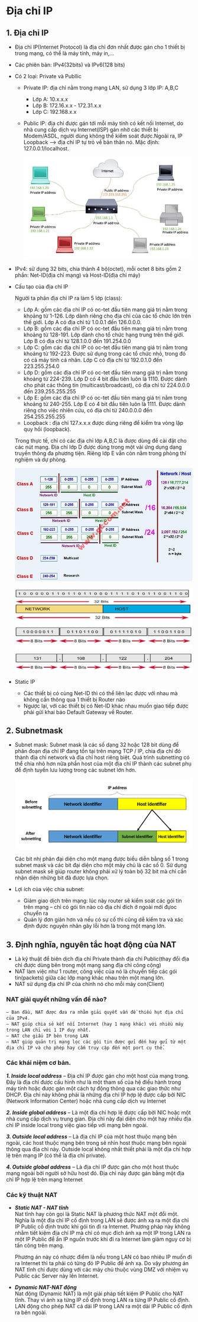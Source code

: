 # Địa chỉ IP 


## 1. Địa chỉ IP
- Địa chỉ IP(Internet Protocol) là địa chỉ đơn nhất được gán cho 1 thiết bị trong mạng, có thể là máy tính, máy in,... 
- Các phiên bản: IPv4(32bits) và IPv6(128 bits)   
- Có 2 loại: Private và Publlic  
  - Private IP: địa chỉ nằm trong mạng LAN, sử dụng 3 lớp IP: A,B,C
    - Lớp A: 10.x.x.x
    - Lớp B: 172.16.x.x - 172.31.x.x
    - Lớp C: 192.168.x.x  
  - Public IP: địa chỉ được gán tới mỗi máy tính có kết nối Internet, do nhà cung cấp dịch vụ Internet(ISP) gán nhờ các thiết bị Modem/ASDL, người dùng không thể kiểm soát được.Ngoài ra, IP Loopback --> địa chỉ IP tự trỏ về bản thân nó. Mặc định: 127.0.0.1/localhost.  

    <img src="../images/Network/ip-la-gi-phan-loai-ip-private.jpg">

- IPv4: sử dụng 32 bits, chia thành 4 bộ(octet), mỗi octet 8 bits gồm 2 phần: Net-ID(địa chỉ mạng) và Host-ID(địa chỉ máy)
- Cấu tạo của địa chỉ IP

  Người ta phân địa chỉ IP ra làm 5 lớp (class):

  - Lớp A: gồm các địa chỉ IP có oc-tet đầu tiên mang giá trị nằm trong khoảng từ 1-126. Lớp dành riêng cho địa chỉ của các tổ chức lớn trên thế giới. Lớp A có địa chỉ từ 1.0.0.1 đến 126.0.0.0.
  - Lớp B: gồm các địa chỉ IP có oc-tet đầu tiên mang giá trị nằm trong khoảng từ 128-191. Lớp dành cho tổ chức hạng trung trên thế giới. Lớp B có địa chỉ từ 128.1.0.0 đến 191.254.0.0
  - Lớp C: gồm các địa chỉ IP có oc-tet đầu tiên mang giá trị nằm trong khoảng từ 192-223. Được sử dụng trong các tổ chức nhỏ, trong đó có cả máy tính cá nhân. Lớp C có địa chỉ từ 192.0.1.0 đến 223.255.254.0
  - Lớp D: gồm các địa chỉ IP có oc-tet đầu tiên mang giá trị nằm trong khoảng từ 224-239. Lớp D có 4 bit đầu tiên luôn là 1110. Được dành cho phát các thông tin (multicast/broadcast), có địa chỉ từ 224.0.0.0 đến 239.255.255.255
  - Lớp E: gồm các địa chỉ IP có oc-tet đầu tiên mang giá trị nằm trong khoảng từ 240-255. Lớp E có 4 bit đầu tiên luôn là 1111. Được dành riêng cho việc nhiên cứu, có địa chỉ từ 240.0.0.0 đến 254.255.255.255
  - Loopback : địa chỉ 127.x.x.x được dùng riêng để kiểm tra vòng lặp quy hồi (loopback).  
  
  Trong thực tế, chỉ có các địa chỉ lớp A,B,C là được dùng để cài đặt cho các nút mạng. Địa chỉ lớp D được dùng trong một vài ứng dụng dạng truyền thông đa phương tiện. Riêng lớp E vẫn còn nằm trong phòng thí nghiệm và dự phòng.



    ![](../images/Network/48759.jpg)  

    ![](../images/Network/anh1.png)  

- Static IP  
  - Các thiết bị có cùng Net-ID thì có thể liên lạc được với nhau mà không cần thông qua 1 thiết bị Router nào  
  - Ngược lại, với các thiết bị có Net-ID khác nhau muốn giao tiếp được phải gửi khai báo Default Gateway về Router.

## 2. Subnetmask
- Subnet mask: Subnet mask là các số dạng 32 hoặc 128 bit dùng để phân đoạn địa chỉ IP đang tồn tại trên mạng TCP / IP, chia địa chỉ đó thành địa chỉ network và địa chỉ host riêng biệt. Quá trình subnetting có thể chia nhỏ hơn nữa phần host của một địa chỉ IP thành các subnet phụ để định tuyến lưu lượng trong các subnet lớn hơn.

  <img src="../images/Network/photo-1-15394055046052051809327.png">

  Các bit nhị phân đại diện cho một mạng được biểu diễn bằng số 1 trong subnet mask và các bit đại diện cho một máy chủ là các số 0. Sử dụng subnet mask sẽ giúp router không phải xử lý toàn bộ 32 bit mà chỉ cần nhận diện những bit đã được lựa chọn.

- Lợi ích của việc chia subnet:
  - Giảm giao dịch trên mạng: lúc này router sẽ kiểm soát các gói tin trên mạng – chỉ có gói tin nào có địa chỉ đích ở ngoài mới đựoc chuyển ra
  - Quản lý đơn giản hơn và nếu có sự cố thì cũng dễ kiểm tra và xác định đựơc nguyên nhân gây lỗi hơn là trong một mạng lớn.





## 3. Định nghĩa, nguyên tắc hoạt động của NAT
- Là kỹ thuật để biên dịch địa chỉ Private thành địa chỉ Public(thay đổi địa chỉ được dùng bên trong một mạng sang địa chỉ công cộng)  
- NAT làm việc như 1 router, công việc của nó là chuyển tiếp các gói tin(packets) giữa các lớp mạng khác nhau trên một mạng lớn.  
- NAT sử dụng địa chỉ IP của chính nó cho mỗi máy con(Client)

### **NAT giải quyết những vấn đề nào?**

    – Ban đầu, NAT được đưa ra nhằm giải quyết vấn đề thiếu hụt địa chỉ của IPv4.  
    – NAT giúp chia sẻ kết nối Internet (hay 1 mạng khác) với nhiều máy trong LAN chỉ với 1 IP duy nhất.  
    – NAT che giấu IP bên trong LAN  
    – NAT giúp quản trị mạng lọc các gói tin được gửi đến hay gửi từ một địa chỉ IP và cho phép hay cấm truy cập đến một port cụ thể.  

### **Các khái niệm cơ bản.**

***1. Inside local address*** – Địa chỉ IP được gán cho một host của mạng trong. Đây là địa chỉ được cấu hình như là một tham số của hệ điều hành trong máy tính hoặc được gán một cách tự động thông qua các giao thức như DHCP. Địa chỉ này không phải là những địa chỉ IP hợp lệ được cấp bởi NIC (Network Information Center) hoặc nhà cung cấp dịch vụ Internet  

***2. Inside global address*** – Là một địa chỉ hợp lệ được cấp bởi NIC hoặc một nhà cung cấp dịch vụ trung gian. Địa chỉ này đại diện cho một hay nhiều địa chỉ IP inside local trong việc giao tiếp với mạng bên ngoài.  

***3. Outside local address*** – Là địa chỉ IP của một host thuộc mạng bên ngoài, các host thuộc mạng bên trong sẽ nhìn host thuộc mạng bên ngoài thông qua địa chỉ này. Outside local không nhất thiết phải là một địa chỉ hợp lệ trên mạng IP (có thể là địa chỉ private).  

***4. Outside global address*** – Là địa chỉ IP được gán cho một host thuộc mạng ngoài bởi người sở hữu host đó. Địa chỉ này được gán bằng một địa chỉ IP hợp lệ trên mạng Internet  

### **Các kỹ thuật NAT**
- ***Static NAT - NAT tĩnh***  
  Nat tĩnh hay còn gọi là Static NAT là phương thức NAT một đổi một. Nghĩa là một địa chỉ IP cố định trong LAN sẽ được ánh xạ ra một địa chỉ IP Public cố định trước khi gói tin đi ra Internet. Phương pháp này không nhằm tiết kiệm địa chỉ IP mà chỉ có mục đích ánh xạ một IP trong LAN ra một IP Public để ẩn IP nguồn trước khi đi ra Internet làm giảm nguy cơ bị tấn công trên mạng.    

   Phương án này có nhược điểm là nếu trong LAN có bao nhiêu IP muốn đi ra Internet thì ta phải có từng đó IP Public để ánh xạ. Do vậy phương án NAT tĩnh chỉ được dùng với các máy chủ thuộc vùng DMZ với nhiệm vụ Public các Server này lên Internet.  

- ***Dynamic NAT-NAT động***  
  Nat động (Dynamic NAT) là một giải pháp tiết kiệm IP Public cho NAT tĩnh. Thay vì ánh xạ từng IP cố định trong LAN ra từng IP Public cố định. LAN động cho phép NAT cả dải IP trong LAN ra một dải IP Public cố định ra bên ngoài.
